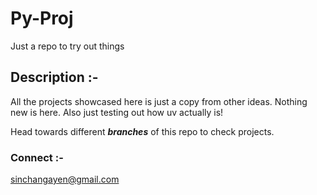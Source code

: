 # Py-Proj
Just a repo to try out things

## Description :-
All the projects showcased here is just a copy from other ideas. Nothing new is here.
Also just testing out how uv actually is!

Head towards different ***branches*** of this repo to check projects.

### Connect :-
sinchangayen@gmail.com
